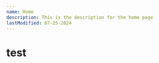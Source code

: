 ```yaml
---
name: Home
description: This is the description for the home page
lastModified: 07-25-2024
---
```


# test
